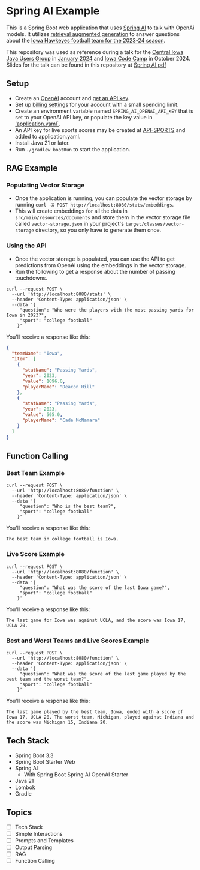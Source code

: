 # Spring AI Example

This is a Spring Boot web application that uses [Spring AI](https://docs.spring.io/spring-ai/reference/) to talk with OpenAi models. It utilizes [retrieval augmented generation](https://ai.meta.com/blog/retrieval-augmented-generation-streamlining-the-creation-of-intelligent-natural-language-processing-models/) to answer questions about the [Iowa Hawkeyes football team for the 2023-24 season](https://hawkeyesports.com/sports/football/cumestats/season/2023-24/).

This repository was used as reference during a talk for the [Central Iowa Java Users Group](https://www.meetup.com/central-iowa-java-users-group/) in [January 2024](https://www.meetup.com/central-iowa-java-users-group/events/298188550/) and [Iowa Code Camp](https://iowacodecamp.com/) in October 2024. Slides for the talk can be found in this repository at [Spring AI.pdf](Spring%20AI.pdf)

## Setup

* Create an [OpenAI](https://openai.com/) account and [get an API key](https://platform.openai.com/api-keys).
* Set up [billing settings](https://platform.openai.com/account/billing/overview) for your account with a small spending limit.
* Create an environment variable named `SPRING_AI_OPENAI_API_KEY` that is set to your OpenAI API key, or populate the key value in ['application.yaml`](/src/main/resources/application.yaml).
* An API key for live sports scores may be created at [API-SPORTS](https://api-sports.io) and added to application.yaml.
* Install Java 21 or later.
* Run `./gradlew bootRun` to start the application.

## RAG Example

### Populating Vector Storage
* Once the application is running, you can populate the vector storage by running `curl -X POST http://localhost:8080/stats/embeddings`.
* This will create embeddings for all the data in `src/main/resources/documents` and store them in the vector storage file called `vector-storage.json` in your project's `target/classes/vector-storage` directory, so you only have to generate them once.

### Using the API
* Once the vector storage is populated, you can use the API to get predictions from OpenAi using the embeddings in the vector storage.
* Run the following to get a response about the number of passing touchdowns.

```shell
curl --request POST \
  --url 'http://localhost:8080/stats' \
  --header 'Content-Type: application/json' \
  --data '{
     "question": "Who were the players with the most passing yards for Iowa in 2023?",
     "sport": "college football"
    }'
```

You'll receive a response like this:
```json
{
  "teamName": "Iowa",
  "item": [
    {
      "statName": "Passing Yards",
      "year": 2023,
      "value": 1096.0,
      "playerName": "Deacon Hill"
    },
    {
      "statName": "Passing Yards",
      "year": 2023,
      "value": 505.0,
      "playerName": "Cade McNamara"
    }
  ]
}
```

## Function Calling

### Best Team Example

```shell
curl --request POST \
  --url 'http://localhost:8080/function' \
  --header 'Content-Type: application/json' \
  --data '{
     "question": "Who is the best team?",
     "sport": "college football"
    }'
```

You'll receive a response like this:
```
The best team in college football is Iowa.
```

### Live Score Example

```shell
curl --request POST \
  --url 'http://localhost:8080/function' \
  --header 'Content-Type: application/json' \
  --data '{
     "question": "What was the score of the last Iowa game?",
     "sport": "college football"
    }'
```

You'll receive a response like this:
```
The last game for Iowa was against UCLA, and the score was Iowa 17, UCLA 20.
```

### Best and Worst Teams and Live Scores Example

```shell
curl --request POST \
  --url 'http://localhost:8080/function' \
  --header 'Content-Type: application/json' \
  --data '{
     "question": "What was the score of the last game played by the best team and the worst team?",
     "sport": "college football"
    }'
```

You'll receive a response like this:
```
The last game played by the best team, Iowa, ended with a score of Iowa 17, UCLA 20. The worst team, Michigan, played against Indiana and the score was Michigan 15, Indiana 20.
```

## Tech Stack

* Spring Boot 3.3
* Spring Boot Starter Web
* Spring AI
  * With Spring Boot Spring AI OpenAI Starter
* Java 21
* Lombok
* Gradle

## Topics

- [ ] Tech Stack
- [ ] Simple Interactions
- [ ] Prompts and Templates
- [ ] Output Parsing
- [ ] RAG
- [ ] Function Calling
